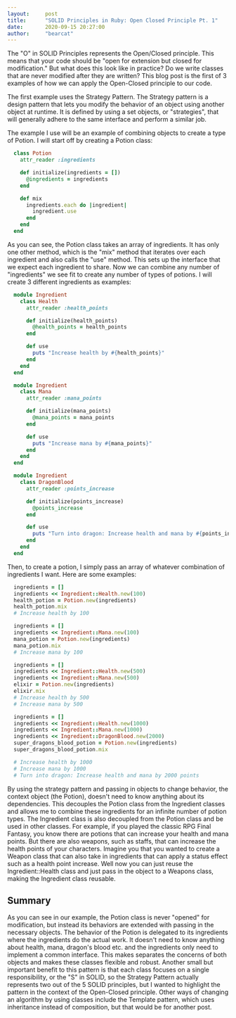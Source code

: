 ```yaml
---
layout:     post
title:      "SOLID Principles in Ruby: Open Closed Principle Pt. 1"
date:       2020-09-15 20:27:00
author:     "bearcat"
---
```


The "O" in SOLID Principles represents the Open/Closed principle. This means that your code
should be "open for extension but closed for modification." But what does this 
look like in practice? Do we write classes that are never modified after they are written?
This blog post is the first of 3 examples of how we can apply the Open-Closed principle to our code.

The first example uses the Strategy Pattern. The Strategy pattern is a design pattern that lets
you modify the behavior of an object using another object at runtime. It is defined by using a set objects, or "strategies", that will generally adhere to the same interface and perform a similar job. 

The example I use will be an example of combining objects to create a type of Potion.
I will start off by creating a Potion class:

```Ruby
  class Potion
    attr_reader :ingredients

    def initialize(ingredients = [])
      @ingredients = ingredients 
    end

    def mix
      ingredients.each do |ingredient|
        ingredient.use
      end
    end
  end
```

As you can see, the Potion class takes an array of ingredients. It has only one other method, which is the "mix" method that iterates over each ingredient and also calls the "use" method. This sets up the interface that we expect each ingredient to share. Now we can combine any number of "ingredients" we see fit to create any number of types of potions. I will create 3 different ingredients as examples:

```Ruby
  module Ingredient
    class Health
      attr_reader :health_points 

      def initialize(health_points)
        @health_points = health_points 
      end

      def use
        puts "Increase health by #{health_points}"
      end
    end
  end

  module Ingredient
    class Mana
      attr_reader :mana_points

      def initialize(mana_points)
        @mana_points = mana_points 
      end

      def use
        puts "Increase mana by #{mana_points}"
      end
    end
  end

  module Ingredient
    class DragonBlood
      attr_reader :points_increase

      def initialize(points_increase)
        @points_increase
      end

      def use
        puts "Turn into dragon: Increase health and mana by #{points_increase} points"
      end
    end
  end
```
Then, to create a potion, I simply pass an array of whatever combination of ingredients I want.
Here are some examples:

```Ruby
  ingredients = []
  ingredients << Ingredient::Health.new(100)
  health_potion = Potion.new(ingredients)
  health_potion.mix
  # Increase health by 100

  ingredients = []
  ingredients << Ingredient::Mana.new(100)
  mana_potion = Potion.new(ingredients)
  mana_potion.mix 
  # Increase mana by 100

  ingredients = []
  ingredients << Ingredient::Health.new(500)
  ingredients << Ingredient::Mana.new(500)
  elixir = Potion.new(ingredients)
  elixir.mix
  # Increase health by 500
  # Increase mana by 500

  ingredients = []
  ingredients << Ingredient::Health.new(1000)
  ingredients << Ingredient::Mana.new(1000)
  ingredients << Ingredient::DragonBlood.new(2000)
  super_dragons_blood_potion = Potion.new(ingredients)
  super_dragons_blood_potion.mix

  # Increase health by 1000
  # Increase mana by 1000
  # Turn into dragon: Increase health and mana by 2000 points
```
By using the strategy pattern and passing in objects to change behavior, the context object (the Potion), doesn't need to know anything about its dependencies. This decouples the Potion class from
the Ingredient classes and allows me to combine these ingredients for an infinite number of potion types.
The Ingredient class is also decoupled from the Potion class and be used in other classes. For example, if you played the classic RPG Final Fantasy, you know there are potions that can increase your health and mana points. But there are also weapons, such as staffs, that can increase the health points of your characters. Imagine you that you wanted to create a Weapon class that can also take in ingredients that can apply a status effect such as a health point increase. Well now you can just reuse the Ingredient::Health class and just pass in the object to a Weapons class, making the Ingredient class reusable.

## Summary

As you can see in our example, the Potion class is never "opened" for modification, but instead its behaviors are extended with passing in the necessary objects. The behavior of the Potion is delegated to its ingredients where the ingredients do the actual work. It doesn't need to know anything about health, mana, dragon's blood etc. and the ingredients only need to implement a common interface. This makes separates the concerns of both objects and makes these classes flexible and robust. Another small but important benefit to this pattern is that each class focuses on a single responsibility, or the "S" in SOLID, so the Strategy Pattern actually represents two out of the 5 SOLID principles, but I wanted to highlight the pattern in the context of the Open-Closed principle. Other ways of changing an algorithm by using classes include the Template pattern, which uses inheritance instead of composition, but that would be for another post. 





